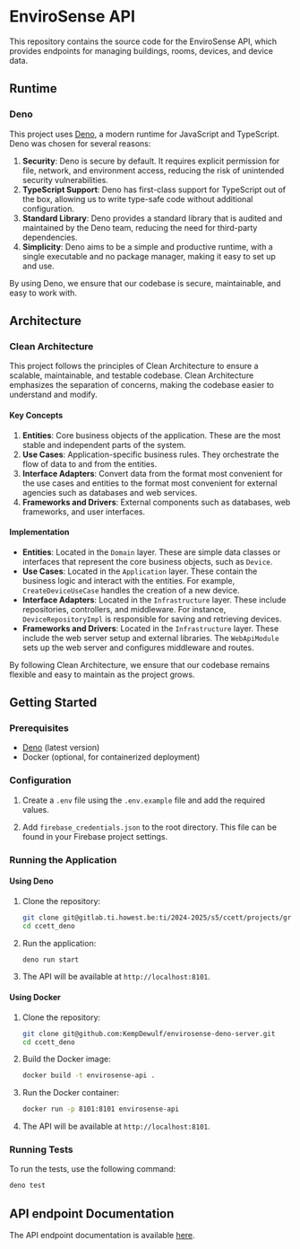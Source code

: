 # EnviroSense API

This repository contains the source code for the EnviroSense API, which provides endpoints for managing buildings, rooms, devices, and device data.

## Runtime

### Deno

This project uses [Deno](https://deno.land/), a modern runtime for JavaScript and TypeScript. Deno was chosen for several reasons:

1. **Security**: Deno is secure by default. It requires explicit permission for file, network, and environment access, reducing the risk of unintended security vulnerabilities.
2. **TypeScript Support**: Deno has first-class support for TypeScript out of the box, allowing us to write type-safe code without additional configuration.
3. **Standard Library**: Deno provides a standard library that is audited and maintained by the Deno team, reducing the need for third-party dependencies.
4. **Simplicity**: Deno aims to be a simple and productive runtime, with a single executable and no package manager, making it easy to set up and use.

By using Deno, we ensure that our codebase is secure, maintainable, and easy to work with.

## Architecture

### Clean Architecture

This project follows the principles of Clean Architecture to ensure a scalable, maintainable, and testable codebase. Clean Architecture emphasizes the separation of concerns, making the codebase easier to understand and modify.

#### Key Concepts

1. **Entities**: Core business objects of the application. These are the most stable and independent parts of the system.
2. **Use Cases**: Application-specific business rules. They orchestrate the flow of data to and from the entities.
3. **Interface Adapters**: Convert data from the format most convenient for the use cases and entities to the format most convenient for external agencies such as databases and web services.
4. **Frameworks and Drivers**: External components such as databases, web frameworks, and user interfaces.

#### Implementation

- **Entities**: Located in the `Domain` layer. These are simple data classes or interfaces that represent the core business objects, such as `Device`.
- **Use Cases**: Located in the `Application` layer. These contain the business logic and interact with the entities. For example, `CreateDeviceUseCase` handles the creation of a new device.
- **Interface Adapters**: Located in the `Infrastructure` layer. These include repositories, controllers, and middleware. For instance, `DeviceRepositoryImpl` is responsible for saving and retrieving devices.
- **Frameworks and Drivers**: Located in the `Infrastructure` layer. These include the web server setup and external libraries. The `WebApiModule` sets up the web server and configures middleware and routes.

By following Clean Architecture, we ensure that our codebase remains flexible and easy to maintain as the project grows.

## Getting Started

### Prerequisites

- [Deno](https://deno.land/) (latest version)
- Docker (optional, for containerized deployment)

### Configuration

1. Create a `.env` file using the `.env.example` file and add the required values.

2. Add `firebase_credentials.json` to the root directory. This file can be found in your Firebase project settings.

### Running the Application

#### Using Deno

1. Clone the repository:
    ```sh
    git clone git@gitlab.ti.howest.be:ti/2024-2025/s5/ccett/projects/group-14/deno-server.git
    cd ccett_deno
    ```

2. Run the application:
    ```sh
    deno run start
    ```

3. The API will be available at `http://localhost:8101`.

#### Using Docker
1. Clone the repository:
    ```sh
    git clone git@github.com:KempDewulf/envirosense-deno-server.git
    cd ccett_deno
    ```
2. Build the Docker image:
    ```sh
    docker build -t envirosense-api . 
    ```

3. Run the Docker container:
    ```sh
    docker run -p 8101:8101 envirosense-api
    ```

4. The API will be available at `http://localhost:8101`.

### Running Tests

To run the tests, use the following command:

```sh
deno test
```

## API endpoint Documentation

The API endpoint documentation is available [here](http://94.130.75.173:8101/).
